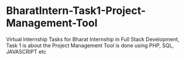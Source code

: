 # BharatIntern-Task1-Project-Management-Tool
Virtual Internship Tasks for Bharat Internship in Full Stack Development, Task 1 is about the Project Management Tool is done using PHP, SQL, JAVASCRIPT etc
